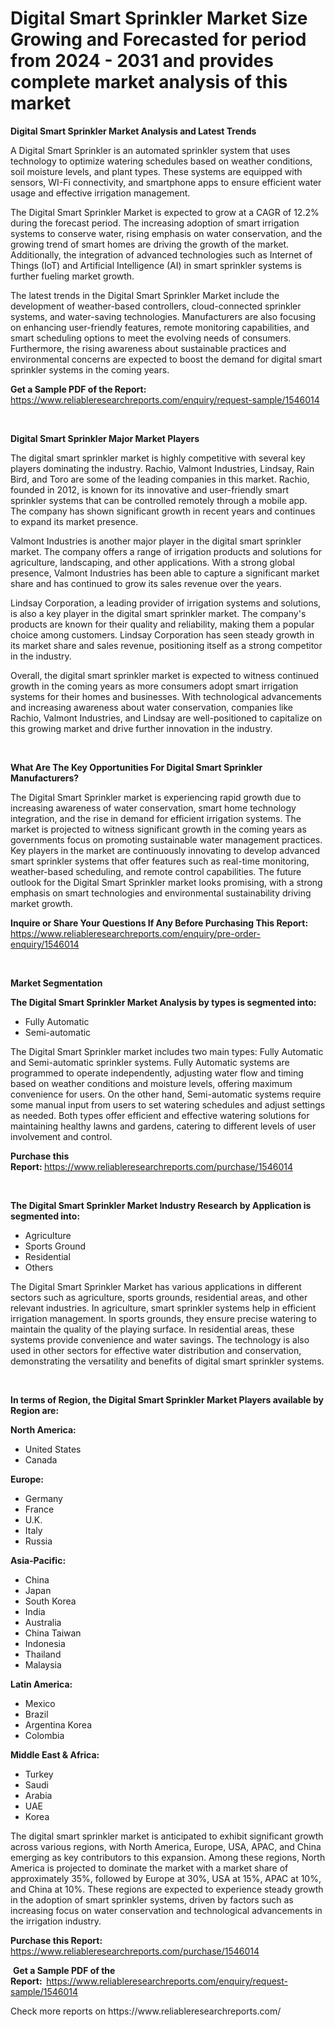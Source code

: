 <p><h1>Digital Smart Sprinkler Market Size Growing and Forecasted for period from 2024 - 2031 and provides complete market analysis of this market</h1></p><p><strong>Digital Smart Sprinkler Market Analysis and Latest Trends</strong></p>
<p><p>A Digital Smart Sprinkler is an automated sprinkler system that uses technology to optimize watering schedules based on weather conditions, soil moisture levels, and plant types. These systems are equipped with sensors, WI-Fi connectivity, and smartphone apps to ensure efficient water usage and effective irrigation management.</p><p>The Digital Smart Sprinkler Market is expected to grow at a CAGR of 12.2% during the forecast period. The increasing adoption of smart irrigation systems to conserve water, rising emphasis on water conservation, and the growing trend of smart homes are driving the growth of the market. Additionally, the integration of advanced technologies such as Internet of Things (IoT) and Artificial Intelligence (AI) in smart sprinkler systems is further fueling market growth.</p><p>The latest trends in the Digital Smart Sprinkler Market include the development of weather-based controllers, cloud-connected sprinkler systems, and water-saving technologies. Manufacturers are also focusing on enhancing user-friendly features, remote monitoring capabilities, and smart scheduling options to meet the evolving needs of consumers. Furthermore, the rising awareness about sustainable practices and environmental concerns are expected to boost the demand for digital smart sprinkler systems in the coming years.</p></p>
<p><strong>Get a Sample PDF of the Report:&nbsp;</strong> <a href="https://www.reliableresearchreports.com/enquiry/request-sample/1546014">https://www.reliableresearchreports.com/enquiry/request-sample/1546014</a></p>
<p>&nbsp;</p>
<p><strong>Digital Smart Sprinkler Major Market Players</strong></p>
<p><p>The digital smart sprinkler market is highly competitive with several key players dominating the industry. Rachio, Valmont Industries, Lindsay, Rain Bird, and Toro are some of the leading companies in this market. Rachio, founded in 2012, is known for its innovative and user-friendly smart sprinkler systems that can be controlled remotely through a mobile app. The company has shown significant growth in recent years and continues to expand its market presence.</p><p>Valmont Industries is another major player in the digital smart sprinkler market. The company offers a range of irrigation products and solutions for agriculture, landscaping, and other applications. With a strong global presence, Valmont Industries has been able to capture a significant market share and has continued to grow its sales revenue over the years.</p><p>Lindsay Corporation, a leading provider of irrigation systems and solutions, is also a key player in the digital smart sprinkler market. The company's products are known for their quality and reliability, making them a popular choice among customers. Lindsay Corporation has seen steady growth in its market share and sales revenue, positioning itself as a strong competitor in the industry.</p><p>Overall, the digital smart sprinkler market is expected to witness continued growth in the coming years as more consumers adopt smart irrigation systems for their homes and businesses. With technological advancements and increasing awareness about water conservation, companies like Rachio, Valmont Industries, and Lindsay are well-positioned to capitalize on this growing market and drive further innovation in the industry.</p></p>
<p>&nbsp;</p>
<p><strong>What Are The Key Opportunities For Digital Smart Sprinkler Manufacturers?</strong></p>
<p><p>The Digital Smart Sprinkler market is experiencing rapid growth due to increasing awareness of water conservation, smart home technology integration, and the rise in demand for efficient irrigation systems. The market is projected to witness significant growth in the coming years as governments focus on promoting sustainable water management practices. Key players in the market are continuously innovating to develop advanced smart sprinkler systems that offer features such as real-time monitoring, weather-based scheduling, and remote control capabilities. The future outlook for the Digital Smart Sprinkler market looks promising, with a strong emphasis on smart technologies and environmental sustainability driving market growth.</p></p>
<p><strong>Inquire or Share Your Questions If Any Before Purchasing This Report:</strong> <a href="https://www.reliableresearchreports.com/enquiry/pre-order-enquiry/1546014">https://www.reliableresearchreports.com/enquiry/pre-order-enquiry/1546014</a></p>
<p>&nbsp;</p>
<p><strong>Market Segmentation</strong></p>
<p><strong>The Digital Smart Sprinkler Market Analysis by types is segmented into:</strong></p>
<p><ul><li>Fully Automatic</li><li>Semi-automatic</li></ul></p>
<p><p>The Digital Smart Sprinkler market includes two main types: Fully Automatic and Semi-automatic sprinkler systems. Fully Automatic systems are programmed to operate independently, adjusting water flow and timing based on weather conditions and moisture levels, offering maximum convenience for users. On the other hand, Semi-automatic systems require some manual input from users to set watering schedules and adjust settings as needed. Both types offer efficient and effective watering solutions for maintaining healthy lawns and gardens, catering to different levels of user involvement and control.</p></p>
<p><strong>Purchase this Report:&nbsp;</strong><a href="https://www.reliableresearchreports.com/purchase/1546014">https://www.reliableresearchreports.com/purchase/1546014</a></p>
<p>&nbsp;</p>
<p><strong>The Digital Smart Sprinkler Market Industry Research by Application is segmented into:</strong></p>
<p><ul><li>Agriculture</li><li>Sports Ground</li><li>Residential</li><li>Others</li></ul></p>
<p><p>The Digital Smart Sprinkler Market has various applications in different sectors such as agriculture, sports grounds, residential areas, and other relevant industries. In agriculture, smart sprinkler systems help in efficient irrigation management. In sports grounds, they ensure precise watering to maintain the quality of the playing surface. In residential areas, these systems provide convenience and water savings. The technology is also used in other sectors for effective water distribution and conservation, demonstrating the versatility and benefits of digital smart sprinkler systems.</p></p>
<p>&nbsp;</p>
<p><strong>In terms of Region, the Digital Smart Sprinkler Market Players available by Region are:</strong></p>
<p>
    <p> <strong> North America: </strong>
        <ul>
            <li>United States</li>
            <li>Canada</li>
        </ul>
        </p> 
    <p> <strong> Europe: </strong>
        <ul>
            <li>Germany</li>
            <li>France</li>
            <li>U.K.</li>
            <li>Italy</li>
            <li>Russia</li>
        </ul>
        </p> 
    <p> <strong> Asia-Pacific: </strong>
        <ul>
            <li>China</li>
            <li>Japan</li>
            <li>South Korea</li>
            <li>India</li>
            <li>Australia</li>
            <li>China Taiwan</li>
            <li>Indonesia</li>
            <li>Thailand</li>
            <li>Malaysia</li>
        </ul>
        </p> 
    <p> <strong> Latin America: </strong>
        <ul>
            <li>Mexico</li>
            <li>Brazil</li>
            <li>Argentina Korea</li>
            <li>Colombia</li>
        </ul>
        </p> 
    <p> <strong> Middle East & Africa: </strong>
        <ul>
            <li>Turkey</li>
            <li>Saudi</li>
            <li>Arabia</li>
            <li>UAE</li>
            <li>Korea</li>
        </ul>
    </p>
    </p>
<p><p>The digital smart sprinkler market is anticipated to exhibit significant growth across various regions, with North America, Europe, USA, APAC, and China emerging as key contributors to this expansion. Among these regions, North America is projected to dominate the market with a market share of approximately 35%, followed by Europe at 30%, USA at 15%, APAC at 10%, and China at 10%. These regions are expected to experience steady growth in the adoption of smart sprinkler systems, driven by factors such as increasing focus on water conservation and technological advancements in the irrigation industry.</p></p>
<p><strong>Purchase this Report: </strong><a href="https://www.reliableresearchreports.com/purchase/1546014">https://www.reliableresearchreports.com/purchase/1546014</a></p>
<p>&nbsp;<strong>Get a Sample PDF of the Report:&nbsp;&nbsp;</strong><a href="https://www.reliableresearchreports.com/enquiry/request-sample/1546014">https://www.reliableresearchreports.com/enquiry/request-sample/1546014</a></p>
<p><strong></strong></p>
<p>Check more reports on https://www.reliableresearchreports.com/</p>